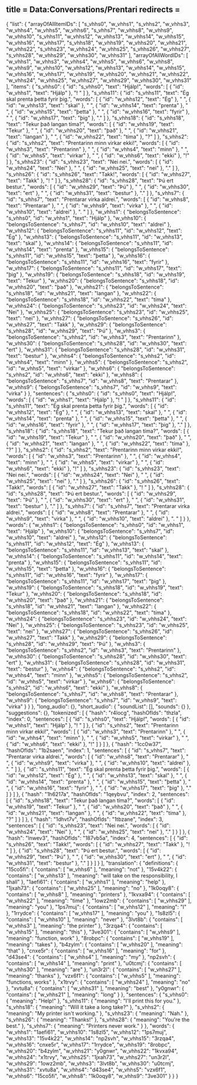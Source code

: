title = Data:Conversations/Prentari
redirects =
---

{
    "list": {
        "arrayOfAllItemIDs": [
            "s_vhhs0",
            "w_vhhs1",
            "s_vhhs2",
            "w_vhhs3",
            "w_vhhs4",
            "w_vhhs5",
            "w_vhhs6",
            "s_vhhs7",
            "w_vhhs8",
            "w_vhhs9",
            "w_vhhs10",
            "s_vhhs11",
            "w_vhhs12",
            "w_vhhs13",
            "w_vhhs14",
            "w_vhhs15",
            "w_vhhs16",
            "w_vhhs17",
            "s_vhhs18",
            "w_vhhs19",
            "w_vhhs20",
            "w_vhhs21",
            "w_vhhs22",
            "s_vhhs23",
            "w_vhhs24",
            "w_vhhs25",
            "s_vhhs26",
            "w_vhhs27",
            "s_vhhs28",
            "w_vhhs29",
            "w_vhhs30",
            "w_vhhs31"
        ],
        "arrayOfAllWordIDs": [
            "w_vhhs1",
            "w_vhhs3",
            "w_vhhs4",
            "w_vhhs5",
            "w_vhhs6",
            "w_vhhs8",
            "w_vhhs9",
            "w_vhhs10",
            "w_vhhs12",
            "w_vhhs13",
            "w_vhhs14",
            "w_vhhs15",
            "w_vhhs16",
            "w_vhhs17",
            "w_vhhs19",
            "w_vhhs20",
            "w_vhhs21",
            "w_vhhs22",
            "w_vhhs24",
            "w_vhhs25",
            "w_vhhs27",
            "w_vhhs29",
            "w_vhhs30",
            "w_vhhs31"
        ],
        "items": {
            "s_vhhs0": {
                "id": "s_vhhs0",
                "text": "Hjálp!",
                "words": [
                    {
                        "id": "w_vhhs1",
                        "text": "Hjálp"
                    },
                    "! "
                ]
            },
            "s_vhhs11": {
                "id": "s_vhhs11",
                "text": "Ég skal prenta þetta fyrir þig.",
                "words": [
                    {
                        "id": "w_vhhs12",
                        "text": "Ég"
                    },
                    " ",
                    {
                        "id": "w_vhhs13",
                        "text": "skal"
                    },
                    " ",
                    {
                        "id": "w_vhhs14",
                        "text": "prenta"
                    },
                    " ",
                    {
                        "id": "w_vhhs15",
                        "text": "þetta"
                    },
                    " ",
                    {
                        "id": "w_vhhs16",
                        "text": "fyrir"
                    },
                    " ",
                    {
                        "id": "w_vhhs17",
                        "text": "þig"
                    },
                    "."
                ]
            },
            "s_vhhs18": {
                "id": "s_vhhs18",
                "text": "Tekur það langan tíma?",
                "words": [
                    {
                        "id": "w_vhhs19",
                        "text": "Tekur"
                    },
                    " ",
                    {
                        "id": "w_vhhs20",
                        "text": "það"
                    },
                    " ",
                    {
                        "id": "w_vhhs21",
                        "text": "langan"
                    },
                    " ",
                    {
                        "id": "w_vhhs22",
                        "text": "tíma"
                    },
                    "?"
                ]
            },
            "s_vhhs2": {
                "id": "s_vhhs2",
                "text": "Prentarinn minn virkar ekki!",
                "words": [
                    {
                        "id": "w_vhhs3",
                        "text": "Prentarinn"
                    },
                    " ",
                    {
                        "id": "w_vhhs4",
                        "text": "minn"
                    },
                    " ",
                    {
                        "id": "w_vhhs5",
                        "text": "virkar"
                    },
                    " ",
                    {
                        "id": "w_vhhs6",
                        "text": "ekki"
                    },
                    "!"
                ]
            },
            "s_vhhs23": {
                "id": "s_vhhs23",
                "text": "Nei nei.",
                "words": [
                    {
                        "id": "w_vhhs24",
                        "text": "Nei"
                    },
                    " ",
                    {
                        "id": "w_vhhs25",
                        "text": "nei"
                    },
                    "."
                ]
            },
            "s_vhhs26": {
                "id": "s_vhhs26",
                "text": "Takk!",
                "words": [
                    {
                        "id": "w_vhhs27",
                        "text": "Takk"
                    },
                    "! "
                ]
            },
            "s_vhhs28": {
                "id": "s_vhhs28",
                "text": "Þú ert bestur.",
                "words": [
                    {
                        "id": "w_vhhs29",
                        "text": "Þú"
                    },
                    " ",
                    {
                        "id": "w_vhhs30",
                        "text": "ert"
                    },
                    " ",
                    {
                        "id": "w_vhhs31",
                        "text": "bestur"
                    },
                    "."
                ]
            },
            "s_vhhs7": {
                "id": "s_vhhs7",
                "text": "Prentarar virka aldrei.",
                "words": [
                    {
                        "id": "w_vhhs8",
                        "text": "Prentarar"
                    },
                    " ",
                    {
                        "id": "w_vhhs9",
                        "text": "virka"
                    },
                    " ",
                    {
                        "id": "w_vhhs10",
                        "text": "aldrei"
                    },
                    ". "
                ]
            },
            "w_vhhs1": {
                "belongsToSentence": "s_vhhs0",
                "id": "w_vhhs1",
                "text": "Hjálp"
            },
            "w_vhhs10": {
                "belongsToSentence": "s_vhhs7",
                "id": "w_vhhs10",
                "text": "aldrei"
            },
            "w_vhhs12": {
                "belongsToSentence": "s_vhhs11",
                "id": "w_vhhs12",
                "text": "Ég"
            },
            "w_vhhs13": {
                "belongsToSentence": "s_vhhs11",
                "id": "w_vhhs13",
                "text": "skal"
            },
            "w_vhhs14": {
                "belongsToSentence": "s_vhhs11",
                "id": "w_vhhs14",
                "text": "prenta"
            },
            "w_vhhs15": {
                "belongsToSentence": "s_vhhs11",
                "id": "w_vhhs15",
                "text": "þetta"
            },
            "w_vhhs16": {
                "belongsToSentence": "s_vhhs11",
                "id": "w_vhhs16",
                "text": "fyrir"
            },
            "w_vhhs17": {
                "belongsToSentence": "s_vhhs11",
                "id": "w_vhhs17",
                "text": "þig"
            },
            "w_vhhs19": {
                "belongsToSentence": "s_vhhs18",
                "id": "w_vhhs19",
                "text": "Tekur"
            },
            "w_vhhs20": {
                "belongsToSentence": "s_vhhs18",
                "id": "w_vhhs20",
                "text": "það"
            },
            "w_vhhs21": {
                "belongsToSentence": "s_vhhs18",
                "id": "w_vhhs21",
                "text": "langan"
            },
            "w_vhhs22": {
                "belongsToSentence": "s_vhhs18",
                "id": "w_vhhs22",
                "text": "tíma"
            },
            "w_vhhs24": {
                "belongsToSentence": "s_vhhs23",
                "id": "w_vhhs24",
                "text": "Nei"
            },
            "w_vhhs25": {
                "belongsToSentence": "s_vhhs23",
                "id": "w_vhhs25",
                "text": "nei"
            },
            "w_vhhs27": {
                "belongsToSentence": "s_vhhs26",
                "id": "w_vhhs27",
                "text": "Takk"
            },
            "w_vhhs29": {
                "belongsToSentence": "s_vhhs28",
                "id": "w_vhhs29",
                "text": "Þú"
            },
            "w_vhhs3": {
                "belongsToSentence": "s_vhhs2",
                "id": "w_vhhs3",
                "text": "Prentarinn"
            },
            "w_vhhs30": {
                "belongsToSentence": "s_vhhs28",
                "id": "w_vhhs30",
                "text": "ert"
            },
            "w_vhhs31": {
                "belongsToSentence": "s_vhhs28",
                "id": "w_vhhs31",
                "text": "bestur"
            },
            "w_vhhs4": {
                "belongsToSentence": "s_vhhs2",
                "id": "w_vhhs4",
                "text": "minn"
            },
            "w_vhhs5": {
                "belongsToSentence": "s_vhhs2",
                "id": "w_vhhs5",
                "text": "virkar"
            },
            "w_vhhs6": {
                "belongsToSentence": "s_vhhs2",
                "id": "w_vhhs6",
                "text": "ekki"
            },
            "w_vhhs8": {
                "belongsToSentence": "s_vhhs7",
                "id": "w_vhhs8",
                "text": "Prentarar"
            },
            "w_vhhs9": {
                "belongsToSentence": "s_vhhs7",
                "id": "w_vhhs9",
                "text": "virka"
            }
        },
        "sentences": {
            "s_vhhs0": {
                "id": "s_vhhs0",
                "text": "Hjálp!",
                "words": [
                    {
                        "id": "w_vhhs1",
                        "text": "Hjálp"
                    },
                    "! "
                ]
            },
            "s_vhhs11": {
                "id": "s_vhhs11",
                "text": "Ég skal prenta þetta fyrir þig.",
                "words": [
                    {
                        "id": "w_vhhs12",
                        "text": "Ég"
                    },
                    " ",
                    {
                        "id": "w_vhhs13",
                        "text": "skal"
                    },
                    " ",
                    {
                        "id": "w_vhhs14",
                        "text": "prenta"
                    },
                    " ",
                    {
                        "id": "w_vhhs15",
                        "text": "þetta"
                    },
                    " ",
                    {
                        "id": "w_vhhs16",
                        "text": "fyrir"
                    },
                    " ",
                    {
                        "id": "w_vhhs17",
                        "text": "þig"
                    },
                    "."
                ]
            },
            "s_vhhs18": {
                "id": "s_vhhs18",
                "text": "Tekur það langan tíma?",
                "words": [
                    {
                        "id": "w_vhhs19",
                        "text": "Tekur"
                    },
                    " ",
                    {
                        "id": "w_vhhs20",
                        "text": "það"
                    },
                    " ",
                    {
                        "id": "w_vhhs21",
                        "text": "langan"
                    },
                    " ",
                    {
                        "id": "w_vhhs22",
                        "text": "tíma"
                    },
                    "?"
                ]
            },
            "s_vhhs2": {
                "id": "s_vhhs2",
                "text": "Prentarinn minn virkar ekki!",
                "words": [
                    {
                        "id": "w_vhhs3",
                        "text": "Prentarinn"
                    },
                    " ",
                    {
                        "id": "w_vhhs4",
                        "text": "minn"
                    },
                    " ",
                    {
                        "id": "w_vhhs5",
                        "text": "virkar"
                    },
                    " ",
                    {
                        "id": "w_vhhs6",
                        "text": "ekki"
                    },
                    "!"
                ]
            },
            "s_vhhs23": {
                "id": "s_vhhs23",
                "text": "Nei nei.",
                "words": [
                    {
                        "id": "w_vhhs24",
                        "text": "Nei"
                    },
                    " ",
                    {
                        "id": "w_vhhs25",
                        "text": "nei"
                    },
                    "."
                ]
            },
            "s_vhhs26": {
                "id": "s_vhhs26",
                "text": "Takk!",
                "words": [
                    {
                        "id": "w_vhhs27",
                        "text": "Takk"
                    },
                    "! "
                ]
            },
            "s_vhhs28": {
                "id": "s_vhhs28",
                "text": "Þú ert bestur.",
                "words": [
                    {
                        "id": "w_vhhs29",
                        "text": "Þú"
                    },
                    " ",
                    {
                        "id": "w_vhhs30",
                        "text": "ert"
                    },
                    " ",
                    {
                        "id": "w_vhhs31",
                        "text": "bestur"
                    },
                    "."
                ]
            },
            "s_vhhs7": {
                "id": "s_vhhs7",
                "text": "Prentarar virka aldrei.",
                "words": [
                    {
                        "id": "w_vhhs8",
                        "text": "Prentarar"
                    },
                    " ",
                    {
                        "id": "w_vhhs9",
                        "text": "virka"
                    },
                    " ",
                    {
                        "id": "w_vhhs10",
                        "text": "aldrei"
                    },
                    ". "
                ]
            }
        },
        "words": {
            "w_vhhs1": {
                "belongsToSentence": "s_vhhs0",
                "id": "w_vhhs1",
                "text": "Hjálp"
            },
            "w_vhhs10": {
                "belongsToSentence": "s_vhhs7",
                "id": "w_vhhs10",
                "text": "aldrei"
            },
            "w_vhhs12": {
                "belongsToSentence": "s_vhhs11",
                "id": "w_vhhs12",
                "text": "Ég"
            },
            "w_vhhs13": {
                "belongsToSentence": "s_vhhs11",
                "id": "w_vhhs13",
                "text": "skal"
            },
            "w_vhhs14": {
                "belongsToSentence": "s_vhhs11",
                "id": "w_vhhs14",
                "text": "prenta"
            },
            "w_vhhs15": {
                "belongsToSentence": "s_vhhs11",
                "id": "w_vhhs15",
                "text": "þetta"
            },
            "w_vhhs16": {
                "belongsToSentence": "s_vhhs11",
                "id": "w_vhhs16",
                "text": "fyrir"
            },
            "w_vhhs17": {
                "belongsToSentence": "s_vhhs11",
                "id": "w_vhhs17",
                "text": "þig"
            },
            "w_vhhs19": {
                "belongsToSentence": "s_vhhs18",
                "id": "w_vhhs19",
                "text": "Tekur"
            },
            "w_vhhs20": {
                "belongsToSentence": "s_vhhs18",
                "id": "w_vhhs20",
                "text": "það"
            },
            "w_vhhs21": {
                "belongsToSentence": "s_vhhs18",
                "id": "w_vhhs21",
                "text": "langan"
            },
            "w_vhhs22": {
                "belongsToSentence": "s_vhhs18",
                "id": "w_vhhs22",
                "text": "tíma"
            },
            "w_vhhs24": {
                "belongsToSentence": "s_vhhs23",
                "id": "w_vhhs24",
                "text": "Nei"
            },
            "w_vhhs25": {
                "belongsToSentence": "s_vhhs23",
                "id": "w_vhhs25",
                "text": "nei"
            },
            "w_vhhs27": {
                "belongsToSentence": "s_vhhs26",
                "id": "w_vhhs27",
                "text": "Takk"
            },
            "w_vhhs29": {
                "belongsToSentence": "s_vhhs28",
                "id": "w_vhhs29",
                "text": "Þú"
            },
            "w_vhhs3": {
                "belongsToSentence": "s_vhhs2",
                "id": "w_vhhs3",
                "text": "Prentarinn"
            },
            "w_vhhs30": {
                "belongsToSentence": "s_vhhs28",
                "id": "w_vhhs30",
                "text": "ert"
            },
            "w_vhhs31": {
                "belongsToSentence": "s_vhhs28",
                "id": "w_vhhs31",
                "text": "bestur"
            },
            "w_vhhs4": {
                "belongsToSentence": "s_vhhs2",
                "id": "w_vhhs4",
                "text": "minn"
            },
            "w_vhhs5": {
                "belongsToSentence": "s_vhhs2",
                "id": "w_vhhs5",
                "text": "virkar"
            },
            "w_vhhs6": {
                "belongsToSentence": "s_vhhs2",
                "id": "w_vhhs6",
                "text": "ekki"
            },
            "w_vhhs8": {
                "belongsToSentence": "s_vhhs7",
                "id": "w_vhhs8",
                "text": "Prentarar"
            },
            "w_vhhs9": {
                "belongsToSentence": "s_vhhs7",
                "id": "w_vhhs9",
                "text": "virka"
            }
        }
    },
    "long_audio": {},
    "short_audio": {
        "soundList": [],
        "sounds": {}
    },
    "suggestions": {},
    "tokenized": [
        {
            "hash": "r4locg",
            "hashOfIds": "thzla",
            "index": 0,
            "sentences": [
                {
                    "id": "s_vhhs0",
                    "text": "Hjálp!",
                    "words": [
                        {
                            "id": "w_vhhs1",
                            "text": "Hjálp"
                        },
                        "! "
                    ]
                },
                {
                    "id": "s_vhhs2",
                    "text": "Prentarinn minn virkar ekki!",
                    "words": [
                        {
                            "id": "w_vhhs3",
                            "text": "Prentarinn"
                        },
                        " ",
                        {
                            "id": "w_vhhs4",
                            "text": "minn"
                        },
                        " ",
                        {
                            "id": "w_vhhs5",
                            "text": "virkar"
                        },
                        " ",
                        {
                            "id": "w_vhhs6",
                            "text": "ekki"
                        },
                        "!"
                    ]
                }
            ]
        },
        {
            "hash": "1cc0w37",
            "hashOfIds": "1b2saen",
            "index": 1,
            "sentences": [
                {
                    "id": "s_vhhs7",
                    "text": "Prentarar virka aldrei.",
                    "words": [
                        {
                            "id": "w_vhhs8",
                            "text": "Prentarar"
                        },
                        " ",
                        {
                            "id": "w_vhhs9",
                            "text": "virka"
                        },
                        " ",
                        {
                            "id": "w_vhhs10",
                            "text": "aldrei"
                        },
                        ". "
                    ]
                },
                {
                    "id": "s_vhhs11",
                    "text": "Ég skal prenta þetta fyrir þig.",
                    "words": [
                        {
                            "id": "w_vhhs12",
                            "text": "Ég"
                        },
                        " ",
                        {
                            "id": "w_vhhs13",
                            "text": "skal"
                        },
                        " ",
                        {
                            "id": "w_vhhs14",
                            "text": "prenta"
                        },
                        " ",
                        {
                            "id": "w_vhhs15",
                            "text": "þetta"
                        },
                        " ",
                        {
                            "id": "w_vhhs16",
                            "text": "fyrir"
                        },
                        " ",
                        {
                            "id": "w_vhhs17",
                            "text": "þig"
                        },
                        "."
                    ]
                }
            ]
        },
        {
            "hash": "1h6217a",
            "hashOfIds": "1qeybvu",
            "index": 2,
            "sentences": [
                {
                    "id": "s_vhhs18",
                    "text": "Tekur það langan tíma?",
                    "words": [
                        {
                            "id": "w_vhhs19",
                            "text": "Tekur"
                        },
                        " ",
                        {
                            "id": "w_vhhs20",
                            "text": "það"
                        },
                        " ",
                        {
                            "id": "w_vhhs21",
                            "text": "langan"
                        },
                        " ",
                        {
                            "id": "w_vhhs22",
                            "text": "tíma"
                        },
                        "?"
                    ]
                }
            ]
        },
        {
            "hash": "1dhvt7v",
            "hashOfIds": "1tbzane",
            "index": 3,
            "sentences": [
                {
                    "id": "s_vhhs23",
                    "text": "Nei nei.",
                    "words": [
                        {
                            "id": "w_vhhs24",
                            "text": "Nei"
                        },
                        " ",
                        {
                            "id": "w_vhhs25",
                            "text": "nei"
                        },
                        "."
                    ]
                }
            ]
        },
        {
            "hash": "lnwev3",
            "hashOfIds": "187vb5a",
            "index": 4,
            "sentences": [
                {
                    "id": "s_vhhs26",
                    "text": "Takk!",
                    "words": [
                        {
                            "id": "w_vhhs27",
                            "text": "Takk"
                        },
                        "! "
                    ]
                },
                {
                    "id": "s_vhhs28",
                    "text": "Þú ert bestur.",
                    "words": [
                        {
                            "id": "w_vhhs29",
                            "text": "Þú"
                        },
                        " ",
                        {
                            "id": "w_vhhs30",
                            "text": "ert"
                        },
                        " ",
                        {
                            "id": "w_vhhs31",
                            "text": "bestur"
                        },
                        "."
                    ]
                }
            ]
        }
    ],
    "translation": {
        "definitions": {
            "15co5fi": {
                "contains": [
                    "w_vhhs6"
                ],
                "meaning": "not"
            },
            "15v4k22": {
                "contains": [
                    "w_vhhs13"
                ],
                "meaning": "will take on the responsibility, I shall"
            },
            "1aefi61": {
                "contains": [
                    "w_vhhs1"
                ],
                "meaning": "help"
            },
            "1jxah73": {
                "contains": [
                    "w_vhhs25"
                ],
                "meaning": "no"
            },
            "1k0oqy8": {
                "contains": [
                    "w_vhhs8"
                ],
                "meaning": "printers"
            },
            "1kvxa94": {
                "contains": [
                    "w_vhhs22"
                ],
                "meaning": "time"
            },
            "1owz2mb": {
                "contains": [
                    "w_vhhs29"
                ],
                "meaning": "you"
            },
            "1ps7muj": {
                "contains": [
                    "w_vhhs12"
                ],
                "meaning": "I"
            },
            "1rrydce": {
                "contains": [
                    "w_vhhs17"
                ],
                "meaning": "you"
            },
            "1s8zl5": {
                "contains": [
                    "w_vhhs10"
                ],
                "meaning": "never"
            },
            "3lvt8b": {
                "contains": [
                    "w_vhhs3"
                ],
                "meaning": "the printer"
            },
            "3rzqa4": {
                "contains": [
                    "w_vhhs15"
                ],
                "meaning": "this"
            },
            "3ve301": {
                "contains": [
                    "w_vhhs9"
                ],
                "meaning": "function, work"
            },
            "8robpc": {
                "contains": [
                    "w_vhhs19"
                ],
                "meaning": "takes"
            },
            "b4zylm": {
                "contains": [
                    "w_vhhs20"
                ],
                "meaning": "that"
            },
            "cnxe5r": {
                "contains": [
                    "w_vhhs16"
                ],
                "meaning": "for"
            },
            "d43se4": {
                "contains": [
                    "w_vhhs4"
                ],
                "meaning": "my"
            },
            "np2svh": {
                "contains": [
                    "w_vhhs14"
                ],
                "meaning": "print"
            },
            "u0tcmj": {
                "contains": [
                    "w_vhhs30"
                ],
                "meaning": "are"
            },
            "un3r2l": {
                "contains": [
                    "w_vhhs27"
                ],
                "meaning": "thanks"
            },
            "vzx6f1": {
                "contains": [
                    "w_vhhs5"
                ],
                "meaning": "functions, works"
            },
            "x1trvy": {
                "contains": [
                    "w_vhhs24"
                ],
                "meaning": "no"
            },
            "xvtu8a": {
                "contains": [
                    "w_vhhs31"
                ],
                "meaning": "best"
            },
            "y0gnwr": {
                "contains": [
                    "w_vhhs21"
                ],
                "meaning": "long"
            }
        },
        "sentences": {
            "s_vhhs0": {
                "meaning": "Help!"
            },
            "s_vhhs11": {
                "meaning": "I'll print this for you."
            },
            "s_vhhs18": {
                "meaning": "Will it take a long take?"
            },
            "s_vhhs2": {
                "meaning": "My printer isn't working."
            },
            "s_vhhs23": {
                "meaning": "Nah."
            },
            "s_vhhs26": {
                "meaning": "Thanks!"
            },
            "s_vhhs28": {
                "meaning": "You're the best."
            },
            "s_vhhs7": {
                "meaning": "Printers never work."
            }
        },
        "words": {
            "w_vhhs1": "1aefi61",
            "w_vhhs10": "1s8zl5",
            "w_vhhs12": "1ps7muj",
            "w_vhhs13": "15v4k22",
            "w_vhhs14": "np2svh",
            "w_vhhs15": "3rzqa4",
            "w_vhhs16": "cnxe5r",
            "w_vhhs17": "1rrydce",
            "w_vhhs19": "8robpc",
            "w_vhhs20": "b4zylm",
            "w_vhhs21": "y0gnwr",
            "w_vhhs22": "1kvxa94",
            "w_vhhs24": "x1trvy",
            "w_vhhs25": "1jxah73",
            "w_vhhs27": "un3r2l",
            "w_vhhs29": "1owz2mb",
            "w_vhhs3": "3lvt8b",
            "w_vhhs30": "u0tcmj",
            "w_vhhs31": "xvtu8a",
            "w_vhhs4": "d43se4",
            "w_vhhs5": "vzx6f1",
            "w_vhhs6": "15co5fi",
            "w_vhhs8": "1k0oqy8",
            "w_vhhs9": "3ve301"
        }
    }
}
